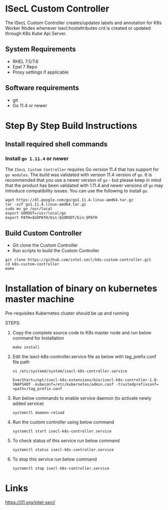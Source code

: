 # ISecL Custom Controller
The ISecL Custom Controller creates/updates labels and annotation for K8s Worker Nodes whenever isecl.hostattributes crd is created or updated through K8s Kube Api Server.

## System Requirements
- RHEL 7.5/7.6
- Epel 7 Repo
- Proxy settings if applicable

## Software requirements
- git
- Go 11.4 or newer

# Step By Step Build Instructions

## Install required shell commands

### Install `go 1.11.4` or newer
The `ISecL Custom Controller` requires Go version 11.4 that has support for `go modules`. The build was validated with version 11.4 version of `go`. It is recommended that you use a newer version of `go` - but please keep in mind that the product has been validated with 1.11.4 and newer versions of `go` may introduce compatibility issues. You can use the following to install `go`.
```shell
wget https://dl.google.com/go/go1.11.4.linux-amd64.tar.gz
tar -xzf go1.11.4.linux-amd64.tar.gz
sudo mv go /usr/local
export GOROOT=/usr/local/go
export PATH=$GOPATH/bin:$GOROOT/bin:$PATH
```

## Build Custom Controller

- Git clone the Custom Controller
- Run scripts to build the Custom Controller

```shell
git clone https://github.com/intel-secl/k8s-custom-controller.git
cd k8s-custom-controller
make
```

# Installation of binary on kubernetes master machine

Pre-requisites
Kubernetes cluster should be up and running

STEPS:
1. Copy the complete source code to K8s master node and run below command for Installation
	```	
	make install
	```

2. Edit the isecl-k8s-controller.service file as below with tag_prefix.conf file path
	```
	vi /etc/systemd/system/isecl-k8s-controller.service

	ExecStart=/opt/isecl-k8s-extensions/bin/isecl-k8s-controller-1.0-SNAPSHOT -kubeconf=/etc/kubernetes/admin.conf -trustedprefixconf=<path>/tag_prefix.conf
	```

3. Run below commands to enable service daemon (to activate newly added service)
	```
	systemctl daemon-reload
	```

4. Run the custom controller using below command	

	```
	systemctl start isecl-k8s-controller.service
	```

5. To check status of this service run below command
	```
	systemctl status isecl-k8s-controller.service
	```
6. To stop this service run below command
	```
	systemctl stop isecl-k8s-controller.service
	```

# Links
https://01.org/intel-secl/
